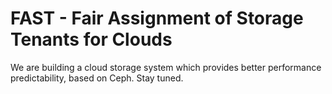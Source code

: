 FAST - Fair Assignment of Storage Tenants for Clouds
====

We are building a cloud storage system which provides better performance predictability, based on Ceph. Stay tuned. 
